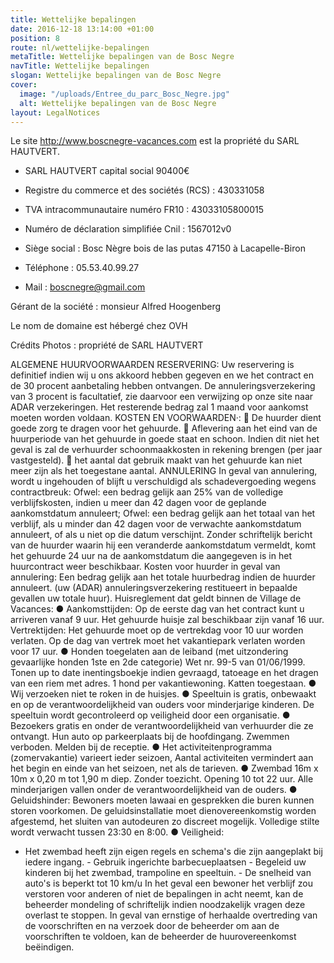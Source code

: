 ```yaml
---
title: Wettelijke bepalingen
date: 2016-12-18 13:14:00 +01:00
position: 8
route: nl/wettelijke-bepalingen
metaTitle: Wettelijke bepalingen van de Bosc Negre
navTitle: Wettelijke bepalingen
slogan: Wettelijke bepalingen van de Bosc Negre
cover:
  image: "/uploads/Entree_du_parc_Bosc_Negre.jpg"
  alt: Wettelijke bepalingen van de Bosc Negre
layout: LegalNotices
---
```


Le site http://www.boscnegre-vacances.com est la propriété du SARL HAUTVERT.

* SARL HAUTVERT capital social 90400€

* Registre du commerce et des sociétés (RCS) : 430331058

* TVA intracommunautaire numéro FR10 : 43033105800015

* Numéro de déclaration simplifiée Cnil : 1567012v0

* Siège social : Bosc Nègre bois de las putas 47150 à Lacapelle-Biron

* Téléphone : 05.53.40.99.27

* Mail : boscnegre@gmail.com

Gérant de la société : monsieur Alfred Hoogenberg

Le nom de domaine est hébergé chez OVH

Crédits Photos : propriété de SARL HAUTVERT


ALGEMENE HUURVOORWAARDEN RESERVERING:
Uw reservering is definitief indien wij u ons akkoord hebben gegeven en we het contract en de 30 procent aanbetaling hebben ontvangen. De annuleringsverzekering van 3 procent is facultatief, zie daarvoor een verwijzing op onze site naar ADAR verzekeringen. Het resterende bedrag zal 1 maand voor aankomst moeten worden voldaan.
KOSTEN EN VOORWAARDEN·:
 De huurder dient goede zorg te dragen voor het gehuurde.
 Aflevering aan het eind van de huurperiode van het gehuurde in goede staat en schoon. Indien dit niet het geval is zal de verhuurder schoonmaakkosten in rekening brengen (per jaar vastgesteld).
 het aantal dat gebruik maakt van het gehuurde kan niet meer zijn als het toegestane aantal.
ANNULERING
In geval van annulering, wordt u ingehouden of blijft u verschuldigd als schadevergoeding wegens contractbreuk:
Ofwel: een bedrag gelijk aan 25% van de volledige verblijfskosten, indien u meer dan 42 dagen voor de geplande aankomstdatum annuleert;
Ofwel: een bedrag gelijk aan het totaal van het verblijf, als u minder dan 42 dagen voor de verwachte aankomstdatum annuleert, of als u niet op die datum verschijnt.
Zonder schriftelijk bericht van de huurder waarin hij een veranderde aankomstdatum vermeldt, komt het gehuurde 24 uur na de aankomstdatum die aangegeven is in het huurcontract weer beschikbaar.
Kosten voor huurder in geval van annulering: Een bedrag gelijk aan het totale huurbedrag indien de huurder annuleert. (uw (ADAR) annuleringsverzekering restitueert in bepaalde gevallen uw totale huur).
Huisreglement dat geldt binnen de Village de Vacances:
● Aankomsttijden: Op de eerste dag van het contract kunt u arriveren vanaf 9 uur. Het gehuurde huisje zal beschikbaar zijn vanaf 16 uur. 
Vertrektijden: Het gehuurde moet op de vertrekdag voor 10 uur worden verlaten. Op de dag van vertrek moet het vakantiepark verlaten worden voor 17 uur. 
● Honden toegelaten aan de leiband (met uitzondering gevaarlijke honden 1ste en 2de categorie) Wet nr. 99-5 van 01/06/1999. Tonen up to date inentingsboekje indien gevraagd, tatoeage en het dragen van een riem met adres.
1 hond per vakantiewoning. Katten toegestaan. ● Wij verzoeken niet te roken in de huisjes. ● Speeltuin is gratis, onbewaakt en op de verantwoordelijkheid van ouders voor minderjarige kinderen. De speeltuin wordt gecontroleerd op veiligheid door een organisatie. ● Bezoekers gratis en onder de verantwoordelijkheid van verhuurder die ze ontvangt. Hun auto op parkeerplaats bij de hoofdingang. Zwemmen verboden. Melden bij de receptie. ● Het activiteitenprogramma (zomervakantie) varieert ieder seizoen, Aantal activiteiten vermindert aan het begin en einde van het seizoen, net als de tarieven. ● Zwembad 16m x 10m x 0,20 m tot 1,90 m diep. Zonder toezicht. Opening 10 tot 22 uur. Alle minderjarigen vallen onder de verantwoordelijkheid van de ouders. ● Geluidshinder: Bewoners moeten lawaai en gesprekken die buren kunnen storen voorkomen. De geluidsinstallatie moet dienovereenkomstig worden afgestemd, het sluiten van autodeuren zo discreet mogelijk.
Volledige stilte wordt verwacht tussen 23:30 en 8:00.
● Veiligheid:
- Het zwembad heeft zijn eigen regels en schema's die zijn aangeplakt bij iedere ingang. - Gebruik ingerichte barbecueplaatsen - Begeleid uw kinderen bij het zwembad, trampoline en speeltuin. - De snelheid van auto's is beperkt tot 10 km/u
In het geval een bewoner het verblijf zou verstoren voor anderen of niet de bepalingen in acht neemt, kan de beheerder mondeling of schriftelijk indien noodzakelijk vragen deze overlast te stoppen. In geval van ernstige of herhaalde overtreding van de voorschriften en na verzoek door de beheerder om aan de voorschriften te voldoen, kan de beheerder de huurovereenkomst beëindigen.